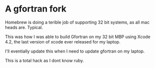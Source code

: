 A gfortran fork
========
Homebrew is doing a terible job of supporting 32 bit systems, as all mac heads are.  Typical.  

This was how I was able to build Gfortran on my 32 bit MBP using Xcode 4.2, the last version of xcode ever released for my laptop.


I'll eventially update this when I need to update gfortran on my laptop.

This is a total hack as I dont know ruby.